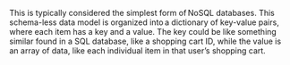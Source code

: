 This is typically considered the simplest form of NoSQL databases. This schema-less data model is organized into a dictionary of key-value pairs, where each item has a key and a value. The key could be like something similar found in a SQL database, like a shopping cart ID, while the value is an array of data, like each individual item in that user’s shopping cart.